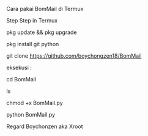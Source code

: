 Cara pakai BomMail di Termux

Step Step in Termux 

pkg update && pkg upgrade

pkg install git python

git clone https://github.com/boychongzen18/BomMail

eksekusi :

cd BomMail

ls

chmod +x BomMail.py

python BomMail.py


Regard Boychonzen aka Xroot


